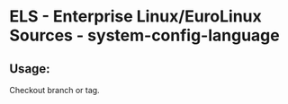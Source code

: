 # ELS - Enterprise Linux/EuroLinux Sources - system-config-language 
## Usage:
  Checkout branch or tag.

